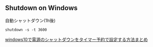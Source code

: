 ## Shutdown on Windows

自動シャットダウン(1h後)

```
shutdown -s -t 3600
```

[windows10で電源のシャットダウンをタイマー予約で設定する方法まとめ](http://kiyotatsu.com/windows10_shutdown_timer/)
